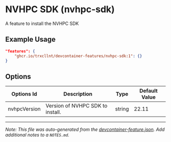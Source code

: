 
# NVHPC SDK (nvhpc-sdk)

A feature to install the NVHPC SDK

## Example Usage

```json
"features": {
    "ghcr.io/trxcllnt/devcontainer-features/nvhpc-sdk:1": {}
}
```

## Options

| Options Id | Description | Type | Default Value |
|-----|-----|-----|-----|
| nvhpcVersion | Version of NVHPC SDK to install. | string | 22.11 |



---

_Note: This file was auto-generated from the [devcontainer-feature.json](https://github.com/trxcllnt/devcontainer-features/blob/main/src/nvhpc/devcontainer-feature.json).  Add additional notes to a `NOTES.md`._
